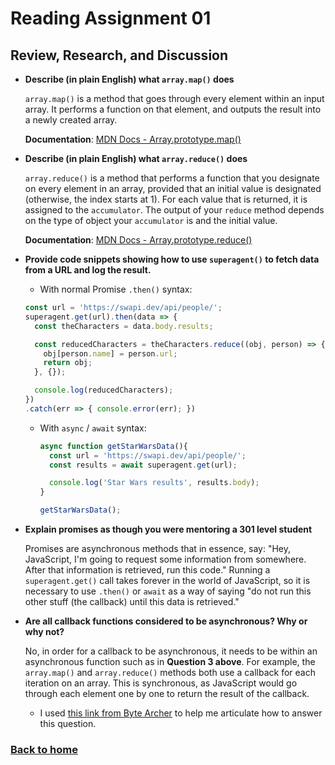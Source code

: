 # Reading Assignment 01

## Review, Research, and Discussion

- **Describe (in plain English) what `array.map()` does**

  `array.map()` is a method that goes through every element within an input array. It performs a function on that element, and outputs the result into a newly created array.

  **Documentation**: [MDN Docs - Array.prototype.map()](https://developer.mozilla.org/en-US/docs/Web/JavaScript/Reference/Global_Objects/Array/map)

- **Describe (in plain English) what `array.reduce()` does**

  `array.reduce()` is a method that performs a function that you designate on every element in an array, provided that an initial value is designated (otherwise, the index starts at 1). For each value that is returned, it is assigned to the `accumulator`. The output of your `reduce` method depends on the type of object your `accumulator` is and the initial value.

  **Documentation**: [MDN Docs - Array.prototype.reduce()](https://developer.mozilla.org/en-US/docs/Web/JavaScript/Reference/Global_Objects/Array/reduce)

- **Provide code snippets showing how to use `superagent()` to fetch data from a URL and log the result.**
  - With normal Promise `.then()` syntax:

   ``` javascript
   const url = 'https://swapi.dev/api/people/';
   superagent.get(url).then(data => {
     const theCharacters = data.body.results;

     const reducedCharacters = theCharacters.reduce((obj, person) => {
       obj[person.name] = person.url;
       return obj;
     }, {});

     console.log(reducedCharacters);
   })
   .catch(err => { console.error(err); })
   ```

  - With `async` / `await` syntax:

    ``` javascript
    async function getStarWarsData(){
      const url = 'https://swapi.dev/api/people/';
      const results = await superagent.get(url);

      console.log('Star Wars results', results.body);
    }

    getStarWarsData();

    ```

- **Explain promises as though you were mentoring a 301 level student**

  Promises are asynchronous methods that in essence, say: "Hey, JavaScript, I'm going to request some information from somewhere. After that information is retrieved, run this code." Running a `superagent.get()` call takes forever in the world of JavaScript, so it is necessary to use `.then()` or `await` as a way of saying "do not run this other stuff (the callback) until this data is retrieved."

- **Are all callback functions considered to be asynchronous? Why or why not?**

  No, in order for a callback to be asynchronous, it needs to be within an asynchronous function such as in **Question 3 above**. For example, the `array.map()` and `array.reduce()` methods both use a callback for each iteration on an array. This is synchronous, as JavaScript would go through each element one by one to return the result of the callback.

  - I used [this link from Byte Archer](https://bytearcher.com/articles/does-taking-a-callback-make-a-function-asynchronous/) to help me articulate how to answer this question.

### [Back to home](https://dcalhoun286.github.io/reading-notes/)
